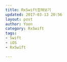 ```yaml
---
title: RxSwift접해보기
updated: 2017-03-13 20:56
layout: post
author: Yoon
category: RxSwift
tags: 
- Swift
- iOS
- RxSwift

---
```



